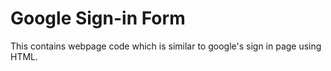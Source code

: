 # Google Sign-in Form 

This contains webpage code which is similar to google's sign in page using HTML. 